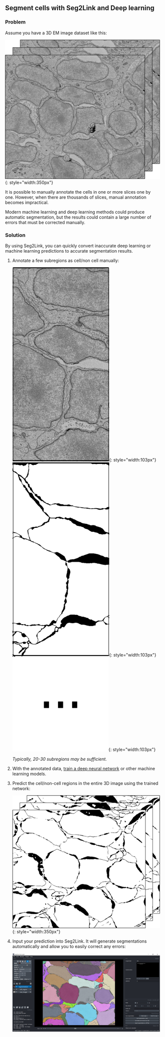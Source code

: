 ## Segment cells with Seg2Link and Deep learning

### Problem
Assume you have a 3D EM image dataset like this:

![Raw-image](./pics/raw_0020.png){: style="width:350px"}

It is possible to manually annotate the cells in one or more slices one by one. However, when there are thousands of slices, manual annotation becomes impractical.

Modern machine learning and deep learning methods could produce automatic segmentation, but the results could contain a large number of errors that must be corrected manually.

### Solution
By using Seg2Link, you can quickly convert inaccurate deep learning or machine learning predictions to accurate segmentation results.

1. Annotate a few subregions as cell/non cell manually:

    ![annotation](./pics/train_0020.png){: style="width:103px"} ![annotation](./pics/train_annotation_0020.png){: style="width:103px"} ![annotation](./pics/ellipsis.png){: style="width:103px"}

    *Typically, 20-30 subregions may be sufficient.*

2. With the annotated data, [train a deep neural network](https://github.com/WenChentao/seg2link_unet2d) or other machine learning models.
3. Predict the cell/non-cell regions in the entire 3D image using the trained network:

    ![prediction](./pics/prediction_0020.png){: style="width:350px"}

4. Input your prediction into Seg2Link. It will generate segmentations automatically and allow you to easily correct any errors:

    ![seg2link-gui](./pics/round2_0020.png)
